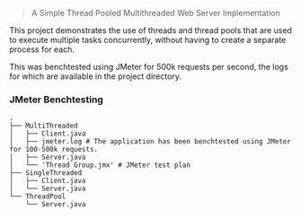 > A Simple Thread Pooled Multithreaded Web Server Implementation


This project demonstrates the use of threads and thread pools that are used to
execute multiple tasks concurrently, without having to create a separate
process for each.


This was benchtested using JMeter for 500k requests per second, the logs for
which are available in the project directory.


### JMeter Benchtesting
``` shell
.
├── MultiThreaded
│   ├── Client.java
│   ├── jmeter.log # The application has been benchtested using JMeter for 100-500k requests.
│   ├── Server.java
│   └── 'Thread Group.jmx' # JMeter test plan
├── SingleThreaded
│   ├── Client.java
│   └── Server.java
└── ThreadPool
    └── Server.java
```
